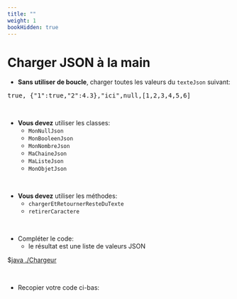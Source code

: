 ```yaml
---
title: ""
weight: 1
bookHidden: true
---
```



<style>
pre > code {
    -webkit-touch-callout: text;
    -webkit-user-select: text;
    -khtml-user-select: text;
    -moz-user-select: text;
    -ms-user-select: text;
    user-select: text;
}
</style>


# Charger JSON à la main

* **Sans utiliser de boucle**, charger toutes les valeurs du `texteJson` suivant:

<pre>
true, {"1":true,"2":4.3},"ici",null,[1,2,3,4,5,6]
</pre>

<br>

* **Vous devez** utiliser les classes:
    * `MonNullJson`
    * `MonBooleenJson`
    * `MonNombreJson`
    * `MaChaineJson`
    * `MaListeJson`
    * `MonObjetJson`

<br>

* **Vous devez** utiliser les méthodes:
    * `chargerEtRetournerResteDuTexte`
    * `retirerCaractere`

<br>


* Compléter le code:
    * le résultat est une liste de valeurs JSON

$[java ./Chargeur]()

 <br>

* Recopier votre code ci-bas:



